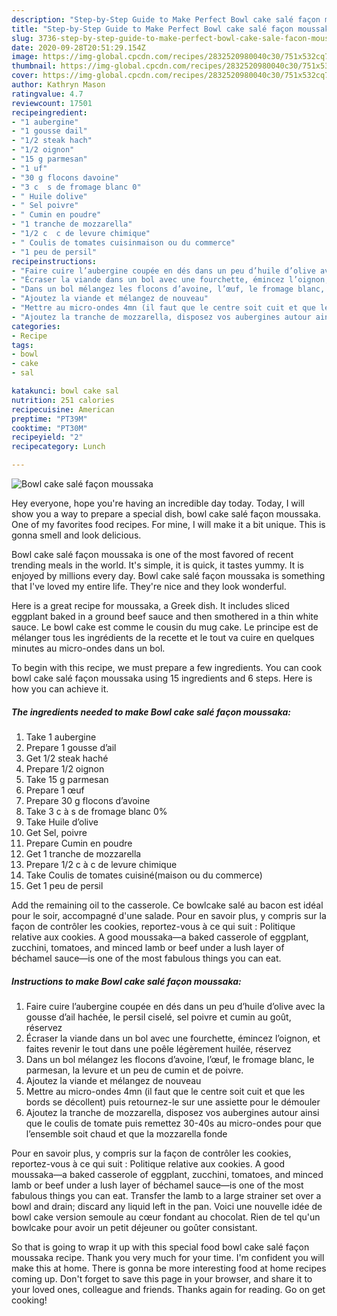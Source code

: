 ```yaml
---
description: "Step-by-Step Guide to Make Perfect Bowl cake salé façon moussaka"
title: "Step-by-Step Guide to Make Perfect Bowl cake salé façon moussaka"
slug: 3736-step-by-step-guide-to-make-perfect-bowl-cake-sale-facon-moussaka
date: 2020-09-28T20:51:29.154Z
image: https://img-global.cpcdn.com/recipes/2832520980040c30/751x532cq70/bowl-cake-sale-facon-moussaka-photo-principale-de-la-recette.jpg
thumbnail: https://img-global.cpcdn.com/recipes/2832520980040c30/751x532cq70/bowl-cake-sale-facon-moussaka-photo-principale-de-la-recette.jpg
cover: https://img-global.cpcdn.com/recipes/2832520980040c30/751x532cq70/bowl-cake-sale-facon-moussaka-photo-principale-de-la-recette.jpg
author: Kathryn Mason
ratingvalue: 4.7
reviewcount: 17501
recipeingredient:
- "1 aubergine"
- "1 gousse dail"
- "1/2 steak hach"
- "1/2 oignon"
- "15 g parmesan"
- "1 uf"
- "30 g flocons davoine"
- "3 c  s de fromage blanc 0"
- " Huile dolive"
- " Sel poivre"
- " Cumin en poudre"
- "1 tranche de mozzarella"
- "1/2 c  c de levure chimique"
- " Coulis de tomates cuisinmaison ou du commerce"
- "1 peu de persil"
recipeinstructions:
- "Faire cuire l’aubergine coupée en dés dans un peu d’huile d’olive avec la gousse d’ail hachée, le persil ciselé, sel poivre et cumin au goût, réservez"
- "Écraser la viande dans un bol avec une fourchette, émincez l’oignon, et faites revenir le tout dans une poêle légèrement huilée, réservez"
- "Dans un bol mélangez les flocons d’avoine, l’œuf, le fromage blanc, le parmesan, la levure et un peu de cumin et de poivre."
- "Ajoutez la viande et mélangez de nouveau"
- "Mettre au micro-ondes 4mn (il faut que le centre soit cuit et que les bords se décollent) puis retournez-le sur une assiette pour le démouler"
- "Ajoutez la tranche de mozzarella, disposez vos aubergines autour ainsi que le coulis de tomate puis remettez 30-40s au micro-ondes pour que l’ensemble soit chaud et que la mozzarella fonde"
categories:
- Recipe
tags:
- bowl
- cake
- sal

katakunci: bowl cake sal 
nutrition: 251 calories
recipecuisine: American
preptime: "PT39M"
cooktime: "PT30M"
recipeyield: "2"
recipecategory: Lunch

---
```



![Bowl cake salé façon moussaka](https://img-global.cpcdn.com/recipes/2832520980040c30/751x532cq70/bowl-cake-sale-facon-moussaka-photo-principale-de-la-recette.jpg)

Hey everyone, hope you're having an incredible day today. Today, I will show you a way to prepare a special dish, bowl cake salé façon moussaka. One of my favorites food recipes. For mine, I will make it a bit unique. This is gonna smell and look delicious.

Bowl cake salé façon moussaka is one of the most favored of recent trending meals in the world. It's simple, it is quick, it tastes yummy. It is enjoyed by millions every day. Bowl cake salé façon moussaka is something that I've loved my entire life. They're nice and they look wonderful.

Here is a great recipe for moussaka, a Greek dish. It includes sliced eggplant baked in a ground beef sauce and then smothered in a thin white sauce. Le bowl cake est comme le cousin du mug cake. Le principe est de mélanger tous les ingrédients de la recette et le tout va cuire en quelques minutes au micro-ondes dans un bol.


To begin with this recipe, we must prepare a few ingredients. You can cook bowl cake salé façon moussaka using 15 ingredients and 6 steps. Here is how you can achieve it.

<!--inarticleads1-->

##### The ingredients needed to make Bowl cake salé façon moussaka:

1. Take 1 aubergine
1. Prepare 1 gousse d’ail
1. Get 1/2 steak haché
1. Prepare 1/2 oignon
1. Take 15 g parmesan
1. Prepare 1 œuf
1. Prepare 30 g flocons d’avoine
1. Take 3 c à s de fromage blanc 0%
1. Take  Huile d’olive
1. Get  Sel, poivre
1. Prepare  Cumin en poudre
1. Get 1 tranche de mozzarella
1. Prepare 1/2 c à c de levure chimique
1. Take  Coulis de tomates cuisiné(maison ou du commerce)
1. Get 1 peu de persil


Add the remaining oil to the casserole. Ce bowlcake salé au bacon est idéal pour le soir, accompagné d&#39;une salade. Pour en savoir plus, y compris sur la façon de contrôler les cookies, reportez-vous à ce qui suit : Politique relative aux cookies. A good moussaka—a baked casserole of eggplant, zucchini, tomatoes, and minced lamb or beef under a lush layer of béchamel sauce—is one of the most fabulous things you can eat. 

<!--inarticleads2-->

##### Instructions to make Bowl cake salé façon moussaka:

1. Faire cuire l’aubergine coupée en dés dans un peu d’huile d’olive avec la gousse d’ail hachée, le persil ciselé, sel poivre et cumin au goût, réservez
1. Écraser la viande dans un bol avec une fourchette, émincez l’oignon, et faites revenir le tout dans une poêle légèrement huilée, réservez
1. Dans un bol mélangez les flocons d’avoine, l’œuf, le fromage blanc, le parmesan, la levure et un peu de cumin et de poivre.
1. Ajoutez la viande et mélangez de nouveau
1. Mettre au micro-ondes 4mn (il faut que le centre soit cuit et que les bords se décollent) puis retournez-le sur une assiette pour le démouler
1. Ajoutez la tranche de mozzarella, disposez vos aubergines autour ainsi que le coulis de tomate puis remettez 30-40s au micro-ondes pour que l’ensemble soit chaud et que la mozzarella fonde


Pour en savoir plus, y compris sur la façon de contrôler les cookies, reportez-vous à ce qui suit : Politique relative aux cookies. A good moussaka—a baked casserole of eggplant, zucchini, tomatoes, and minced lamb or beef under a lush layer of béchamel sauce—is one of the most fabulous things you can eat. Transfer the lamb to a large strainer set over a bowl and drain; discard any liquid left in the pan. Voici une nouvelle idée de bowl cake version semoule au cœur fondant au chocolat. Rien de tel qu&#39;un bowlcake pour avoir un petit déjeuner ou goûter consistant. 

So that is going to wrap it up with this special food bowl cake salé façon moussaka recipe. Thank you very much for your time. I'm confident you will make this at home. There is gonna be more interesting food at home recipes coming up. Don't forget to save this page in your browser, and share it to your loved ones, colleague and friends. Thanks again for reading. Go on get cooking!
